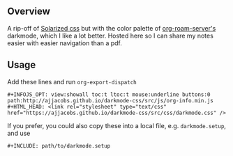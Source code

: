 ## Overview

A rip-off of [Solarized css](https://thomasf.github.io/solarized-css/) but with the color palette of [org-roam-server's](https://github.com/org-roam/org-roam-server) darkmode, which 
I like a lot better. Hosted here so I can share my notes easier with easier navigation than a pdf.

## Usage

Add these lines and run `org-export-dispatch`

```
#+INFOJS_OPT: view:showall toc:t ltoc:t mouse:underline buttons:0 path:http://ajjacobs.github.io/darkmode-css/src/js/org-info.min.js
#+HTML_HEAD: <link rel="stylesheet" type="text/css" href="https://ajjacobs.github.io/darkmode-css/src/css/darkmode.css" />
```

If you prefer, you could also copy these into a local file, e.g. `darkmode.setup`, and use 

```
#+INCLUDE: path/to/darkmode.setup
```
